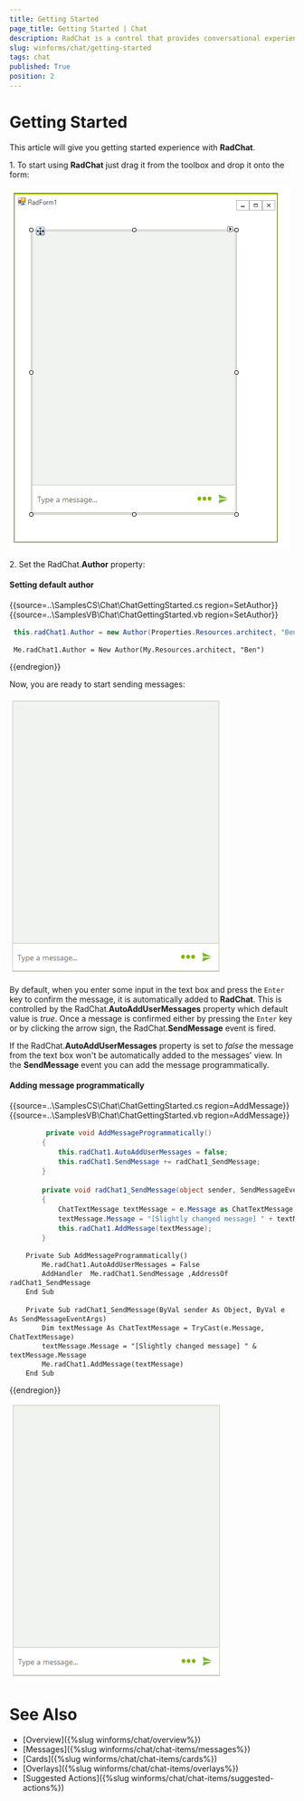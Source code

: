 ```yaml
---
title: Getting Started
page_title: Getting Started | Chat
description: RadChat is a control that provides conversational experience
slug: winforms/chat/getting-started 
tags: chat
published: True
position: 2 
---
```


# Getting Started 

This article will give you getting started experience with **RadChat**. 

1\. To start using **RadChat** just drag it from the toolbox and drop it onto the form:

![winforms/chat-items-getting-started 001](images/chat-items-getting-started001.png) 

2\. Set the RadChat.**Author** property: 

#### Setting default author

{{source=..\SamplesCS\Chat\ChatGettingStarted.cs region=SetAuthor}} 
{{source=..\SamplesVB\Chat\ChatGettingStarted.vb region=SetAuthor}}

````C#
 this.radChat1.Author = new Author(Properties.Resources.architect, "Ben"); 

````
````VB.NET
 Me.radChat1.Author = New Author(My.Resources.architect, "Ben")

```` 


{{endregion}}

Now, you are ready to start sending messages:

![winforms/chat-items-getting-started 002](images/chat-items-getting-started002.gif) 

By default, when you enter some input in the text box and press the `Enter` key to confirm the message, it is automatically added to **RadChat**. This is controlled by the RadChat.**AutoAddUserMessages** property which default value is *true*.  Once a message is confirmed either by pressing the `Enter` key or by clicking the arrow sign, the RadChat.**SendMessage** event is fired. 

If the RadChat.**AutoAddUserMessages** property is set to *false* the message from the text box won't be automatically added to the messages' view. In the **SendMessage** event you can add the message programmatically. 

#### Adding message programmatically

{{source=..\SamplesCS\Chat\ChatGettingStarted.cs region=AddMessage}} 
{{source=..\SamplesVB\Chat\ChatGettingStarted.vb region=AddMessage}}

````C#
         private void AddMessageProgrammatically()
        {
            this.radChat1.AutoAddUserMessages = false;
            this.radChat1.SendMessage += radChat1_SendMessage;
        }

        private void radChat1_SendMessage(object sender, SendMessageEventArgs e)
        {
            ChatTextMessage textMessage = e.Message as ChatTextMessage;
            textMessage.Message = "[Slightly changed message] " + textMessage.Message;
            this.radChat1.AddMessage(textMessage);
        }

````
````VB.NET
    Private Sub AddMessageProgrammatically()
        Me.radChat1.AutoAddUserMessages = False
        AddHandler  Me.radChat1.SendMessage ,AddressOf  radChat1_SendMessage
    End Sub

    Private Sub radChat1_SendMessage(ByVal sender As Object, ByVal e As SendMessageEventArgs)
        Dim textMessage As ChatTextMessage = TryCast(e.Message, ChatTextMessage)
        textMessage.Message = "[Slightly changed message] " & textMessage.Message
        Me.radChat1.AddMessage(textMessage)
    End Sub

```` 


{{endregion}}

![winforms/chat-items-getting-started 003](images/chat-items-getting-started003.gif) 

# See Also

* [Overview]({%slug winforms/chat/overview%})
* [Messages]({%slug winforms/chat/chat-items/messages%})
* [Cards]({%slug winforms/chat/chat-items/cards%})
* [Overlays]({%slug winforms/chat/chat-items/overlays%})
* [Suggested Actions]({%slug winforms/chat/chat-items/suggested-actions%})
 
        
